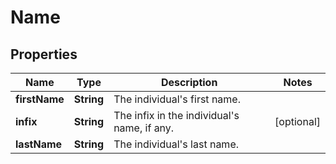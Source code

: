

# Name


## Properties

| Name | Type | Description | Notes |
|------------ | ------------- | ------------- | -------------|
|**firstName** | **String** | The individual&#39;s first name. |  |
|**infix** | **String** | The infix in the individual&#39;s name, if any. |  [optional] |
|**lastName** | **String** | The individual&#39;s last name. |  |



